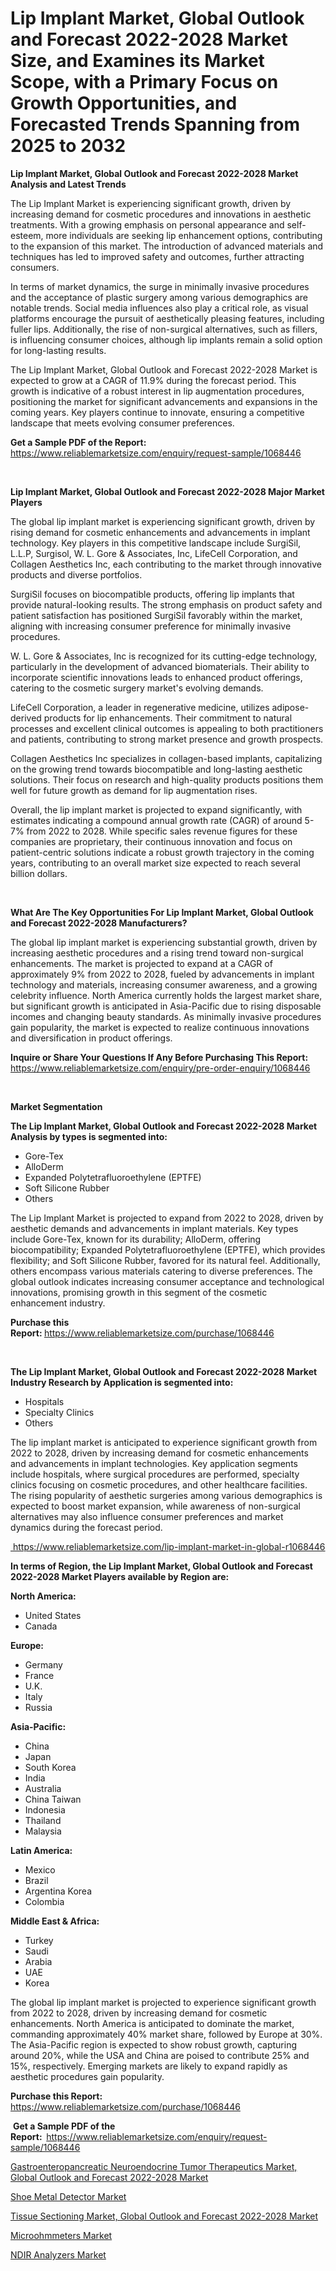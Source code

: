 <p><h1>Lip Implant Market, Global Outlook and Forecast 2022-2028 Market Size, and Examines its Market Scope, with a Primary Focus on Growth Opportunities, and Forecasted Trends Spanning from 2025 to 2032</h1></p><p><strong>Lip Implant Market, Global Outlook and Forecast 2022-2028 Market Analysis and Latest Trends</strong></p>
<p><p>The Lip Implant Market is experiencing significant growth, driven by increasing demand for cosmetic procedures and innovations in aesthetic treatments. With a growing emphasis on personal appearance and self-esteem, more individuals are seeking lip enhancement options, contributing to the expansion of this market. The introduction of advanced materials and techniques has led to improved safety and outcomes, further attracting consumers.</p><p>In terms of market dynamics, the surge in minimally invasive procedures and the acceptance of plastic surgery among various demographics are notable trends. Social media influences also play a critical role, as visual platforms encourage the pursuit of aesthetically pleasing features, including fuller lips. Additionally, the rise of non-surgical alternatives, such as fillers, is influencing consumer choices, although lip implants remain a solid option for long-lasting results.</p><p>The Lip Implant Market, Global Outlook and Forecast 2022-2028 Market is expected to grow at a CAGR of 11.9% during the forecast period. This growth is indicative of a robust interest in lip augmentation procedures, positioning the market for significant advancements and expansions in the coming years. Key players continue to innovate, ensuring a competitive landscape that meets evolving consumer preferences.</p></p>
<p><strong>Get a Sample PDF of the Report:&nbsp;</strong> <a href="https://www.reliablemarketsize.com/enquiry/request-sample/1068446?utm_campaign=2640&utm_medium=2&utm_source=Github&utm_content=ia&utm_term=21032025&utm_id=lip-implant-market-global-outlook-and-forecast-2022-2028">https://www.reliablemarketsize.com/enquiry/request-sample/1068446</a></p>
<p>&nbsp;</p>
<p><strong>Lip Implant Market, Global Outlook and Forecast 2022-2028 Major Market Players</strong></p>
<p><p>The global lip implant market is experiencing significant growth, driven by rising demand for cosmetic enhancements and advancements in implant technology. Key players in this competitive landscape include SurgiSil, L.L.P, Surgisol, W. L. Gore & Associates, Inc, LifeCell Corporation, and Collagen Aesthetics Inc, each contributing to the market through innovative products and diverse portfolios.</p><p>SurgiSil focuses on biocompatible products, offering lip implants that provide natural-looking results. The strong emphasis on product safety and patient satisfaction has positioned SurgiSil favorably within the market, aligning with increasing consumer preference for minimally invasive procedures.</p><p>W. L. Gore & Associates, Inc is recognized for its cutting-edge technology, particularly in the development of advanced biomaterials. Their ability to incorporate scientific innovations leads to enhanced product offerings, catering to the cosmetic surgery market's evolving demands.</p><p>LifeCell Corporation, a leader in regenerative medicine, utilizes adipose-derived products for lip enhancements. Their commitment to natural processes and excellent clinical outcomes is appealing to both practitioners and patients, contributing to strong market presence and growth prospects.</p><p>Collagen Aesthetics Inc specializes in collagen-based implants, capitalizing on the growing trend towards biocompatible and long-lasting aesthetic solutions. Their focus on research and high-quality products positions them well for future growth as demand for lip augmentation rises.</p><p>Overall, the lip implant market is projected to expand significantly, with estimates indicating a compound annual growth rate (CAGR) of around 5-7% from 2022 to 2028. While specific sales revenue figures for these companies are proprietary, their continuous innovation and focus on patient-centric solutions indicate a robust growth trajectory in the coming years, contributing to an overall market size expected to reach several billion dollars.</p></p>
<p>&nbsp;</p>
<p><strong>What Are The Key Opportunities For Lip Implant Market, Global Outlook and Forecast 2022-2028 Manufacturers?</strong></p>
<p><p>The global lip implant market is experiencing substantial growth, driven by increasing aesthetic procedures and a rising trend toward non-surgical enhancements. The market is projected to expand at a CAGR of approximately 9% from 2022 to 2028, fueled by advancements in implant technology and materials, increasing consumer awareness, and a growing celebrity influence. North America currently holds the largest market share, but significant growth is anticipated in Asia-Pacific due to rising disposable incomes and changing beauty standards. As minimally invasive procedures gain popularity, the market is expected to realize continuous innovations and diversification in product offerings.</p></p>
<p><strong>Inquire or Share Your Questions If Any Before Purchasing This Report:</strong> <a href="https://www.reliablemarketsize.com/enquiry/pre-order-enquiry/1068446?utm_campaign=2640&utm_medium=2&utm_source=Github&utm_content=ia&utm_term=21032025&utm_id=lip-implant-market-global-outlook-and-forecast-2022-2028">https://www.reliablemarketsize.com/enquiry/pre-order-enquiry/1068446</a></p>
<p>&nbsp;</p>
<p><strong>Market Segmentation</strong></p>
<p><strong>The Lip Implant Market, Global Outlook and Forecast 2022-2028 Market Analysis by types is segmented into:</strong></p>
<p><ul><li>Gore-Tex</li><li>AlloDerm</li><li>Expanded Polytetrafluoroethylene (EPTFE)</li><li>Soft Silicone Rubber</li><li>Others</li></ul></p>
<p><p>The Lip Implant Market is projected to expand from 2022 to 2028, driven by aesthetic demands and advancements in implant materials. Key types include Gore-Tex, known for its durability; AlloDerm, offering biocompatibility; Expanded Polytetrafluoroethylene (EPTFE), which provides flexibility; and Soft Silicone Rubber, favored for its natural feel. Additionally, others encompass various materials catering to diverse preferences. The global outlook indicates increasing consumer acceptance and technological innovations, promising growth in this segment of the cosmetic enhancement industry.</p></p>
<p><strong>Purchase this Report:&nbsp;</strong><a href="https://www.reliablemarketsize.com/purchase/1068446?utm_campaign=2640&utm_medium=2&utm_source=Github&utm_content=ia&utm_term=21032025&utm_id=lip-implant-market-global-outlook-and-forecast-2022-2028">https://www.reliablemarketsize.com/purchase/1068446</a></p>
<p>&nbsp;</p>
<p><strong>The Lip Implant Market, Global Outlook and Forecast 2022-2028 Market Industry Research by Application is segmented into:</strong></p>
<p><ul><li>Hospitals</li><li>Specialty Clinics</li><li>Others</li></ul></p>
<p><p>The lip implant market is anticipated to experience significant growth from 2022 to 2028, driven by increasing demand for cosmetic enhancements and advancements in implant technologies. Key application segments include hospitals, where surgical procedures are performed, specialty clinics focusing on cosmetic procedures, and other healthcare facilities. The rising popularity of aesthetic surgeries among various demographics is expected to boost market expansion, while awareness of non-surgical alternatives may also influence consumer preferences and market dynamics during the forecast period.</p></p>
<p><a href="https://www.reliablemarketsize.com/lip-implant-market-in-global-r1068446?utm_campaign=2640&utm_medium=2&utm_source=Github&utm_content=ia&utm_term=21032025&utm_id=lip-implant-market-global-outlook-and-forecast-2022-2028">&nbsp;https://www.reliablemarketsize.com/lip-implant-market-in-global-r1068446</a></p>
<p><strong>In terms of Region, the Lip Implant Market, Global Outlook and Forecast 2022-2028 Market Players available by Region are:</strong></p>
<p>
    <p> <strong> North America: </strong>
        <ul>
            <li>United States</li>
            <li>Canada</li>
        </ul>
        </p> 
    <p> <strong> Europe: </strong>
        <ul>
            <li>Germany</li>
            <li>France</li>
            <li>U.K.</li>
            <li>Italy</li>
            <li>Russia</li>
        </ul>
        </p> 
    <p> <strong> Asia-Pacific: </strong>
        <ul>
            <li>China</li>
            <li>Japan</li>
            <li>South Korea</li>
            <li>India</li>
            <li>Australia</li>
            <li>China Taiwan</li>
            <li>Indonesia</li>
            <li>Thailand</li>
            <li>Malaysia</li>
        </ul>
        </p> 
    <p> <strong> Latin America: </strong>
        <ul>
            <li>Mexico</li>
            <li>Brazil</li>
            <li>Argentina Korea</li>
            <li>Colombia</li>
        </ul>
        </p> 
    <p> <strong> Middle East & Africa: </strong>
        <ul>
            <li>Turkey</li>
            <li>Saudi</li>
            <li>Arabia</li>
            <li>UAE</li>
            <li>Korea</li>
        </ul>
    </p>
    </p>
<p><p>The global lip implant market is projected to experience significant growth from 2022 to 2028, driven by increasing demand for cosmetic enhancements. North America is anticipated to dominate the market, commanding approximately 40% market share, followed by Europe at 30%. The Asia-Pacific region is expected to show robust growth, capturing around 20%, while the USA and China are poised to contribute 25% and 15%, respectively. Emerging markets are likely to expand rapidly as aesthetic procedures gain popularity.</p></p>
<p><strong>Purchase this Report: </strong><a href="https://www.reliablemarketsize.com/purchase/1068446?utm_campaign=2640&utm_medium=2&utm_source=Github&utm_content=ia&utm_term=21032025&utm_id=lip-implant-market-global-outlook-and-forecast-2022-2028">https://www.reliablemarketsize.com/purchase/1068446</a></p>
<p>&nbsp;<strong>Get a Sample PDF of the Report:&nbsp;&nbsp;</strong><a href="https://www.reliablemarketsize.com/enquiry/request-sample/1068446?utm_campaign=2640&utm_medium=2&utm_source=Github&utm_content=ia&utm_term=21032025&utm_id=lip-implant-market-global-outlook-and-forecast-2022-2028">https://www.reliablemarketsize.com/enquiry/request-sample/1068446</a></p>
<p><strong></strong></p>
<p><p><a href="https://github.com/grevecodeeol/Market-Research-Report-List-1/blob/main/gastroenteropancreatic-neuroendocrine-tumor-therapeutics-market-global-outlook-and-forecast-2022-2028-market.md?utm_campaign=2640&utm_medium=2&utm_source=Github&utm_content=ia&utm_term=21032025&utm_id=lip-implant-market-global-outlook-and-forecast-2022-2028">Gastroenteropancreatic Neuroendocrine Tumor Therapeutics Market, Global Outlook and Forecast 2022-2028 Market</a></p><p><a href="https://www.linkedin.com/pulse/in-depth-review-shoe-metal-detector-market-size-segmentation-v4lre?utm_campaign=2640&utm_medium=2&utm_source=Github&utm_content=ia&utm_term=21032025&utm_id=lip-implant-market-global-outlook-and-forecast-2022-2028">Shoe Metal Detector Market</a></p><p><a href="https://github.com/calizlewin2f/Market-Research-Report-List-1/blob/main/tissue-sectioning-market-global-outlook-and-forecast-2022-2028-market.md?utm_campaign=2640&utm_medium=2&utm_source=Github&utm_content=ia&utm_term=21032025&utm_id=lip-implant-market-global-outlook-and-forecast-2022-2028">Tissue Sectioning Market, Global Outlook and Forecast 2022-2028 Market</a></p><p><a href="https://www.linkedin.com/pulse/foreign-opportunities-market-dynamics-microohmmeters-i938e?utm_campaign=2640&utm_medium=2&utm_source=Github&utm_content=ia&utm_term=21032025&utm_id=lip-implant-market-global-outlook-and-forecast-2022-2028">Microohmmeters Market</a></p><p><a href="https://www.linkedin.com/pulse/assessing-impact-recent-trends-ndir-analyzers-market-1zh6e?utm_campaign=2640&utm_medium=2&utm_source=Github&utm_content=ia&utm_term=21032025&utm_id=lip-implant-market-global-outlook-and-forecast-2022-2028">NDIR Analyzers Market</a></p></p>